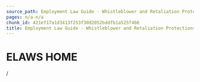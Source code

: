 ```yaml
---
source_path: Employment Law Guide - Whistleblower and Retaliation Protections.md
pages: n/a-n/a
chunk_id: 421ef17a1d3413f253f30d2052bddfb1a525f466
title: Employment Law Guide - Whistleblower and Retaliation Protections
---
```

# ELAWS HOME

/
